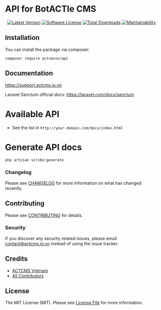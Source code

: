 # API for BotACTle CMS

<p align="center">
    <a href="https://packagist.org/packages/actcmsvn/api"><img src="https://img.shields.io/packagist/v/actcmsvn/api.svg?style=flat-square" alt="Latest Version"></a>
    <a href="/LICENSE"><img src="https://img.shields.io/badge/license-MIT-brightgreen.svg?style=flat-square" alt="Software License"></a>
    <a href="https://packagist.org/packages/actcmsvn/api"><img src="https://img.shields.io/packagist/dt/actcmsvn/api.svg?style=flat-square" alt="Total Downloads"></a>
    <a href="https://codeclimate.com/github/actcmsvn/api/maintainability"><img src="https://api.codeclimate.com/v1/badges/a6e4612307e3b3bf8252/maintainability" alt="Maintainability"></a>
</p>

## Installation

You can install the package via composer:

```shell
composer require actcmsvn/api
```

## Documentation

https://support.actcms.io.vn

Laravel Sanctum official docs: https://laravel.com/docs/sanctum

# Available API

- See the list in `http://your-domain.com/docs/index.html`

# Generate API docs
```shell
php artisan scribe:generate
```

### Changelog

Please see [CHANGELOG](CHANGELOG.md) for more information on what has changed recently.

## Contributing

Please see [CONTRIBUTING](CONTRIBUTING.md) for details.

### Security

If you discover any security related issues, please email contact@actcms.io.vn instead of using the issue tracker.

## Credits

- [ACTCMS Vietnam](https://github.com/actcmsvn)
- [All Contributors](../../contributors)

## License

The MIT License (MIT). Please see [License File](LICENSE) for more information.

